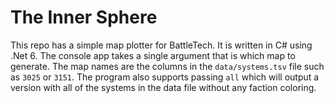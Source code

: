 # The Inner Sphere

This repo has a simple map plotter for BattleTech. It is written in C# using .Net 6. The console app takes a single argument that is which map to generate. The map names are the columns in the `data/systems.tsv` file such as `3025` or `3151`. The program also supports passing `all` which will output a version with all of the systems in the data file without any faction coloring.